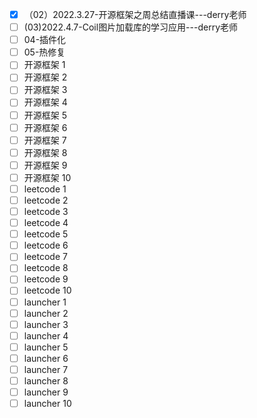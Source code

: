 - [x] （02）2022.3.27-开源框架之周总结直播课---derry老师
- [ ] (03)2022.4.7-Coil图片加载库的学习应用---derry老师
- [ ] 04-插件化
- [ ] 05-热修复
- [ ] 开源框架 1
- [ ] 开源框架 2
- [ ] 开源框架 3
- [ ] 开源框架 4
- [ ] 开源框架 5
- [ ] 开源框架 6
- [ ] 开源框架 7
- [ ] 开源框架 8
- [ ] 开源框架 9
- [ ] 开源框架 10
- [ ] leetcode 1
- [ ] leetcode 2
- [ ] leetcode 3
- [ ] leetcode 4
- [ ] leetcode 5
- [ ] leetcode 6
- [ ] leetcode 7
- [ ] leetcode 8
- [ ] leetcode 9
- [ ] leetcode 10
- [ ] launcher 1
- [ ]  launcher 2
- [ ]  launcher 3 
- [ ]  launcher 4
- [ ]  launcher 5
- [ ]  launcher 6
- [ ]  launcher 7
- [ ]  launcher 8
- [ ]  launcher 9
- [ ]  launcher 10